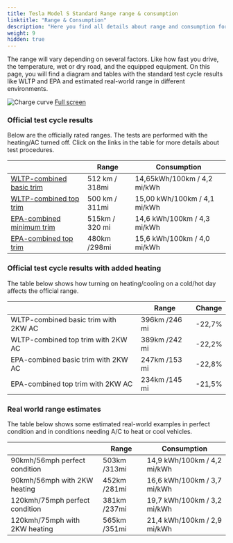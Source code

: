 ```yaml
---
title: Tesla Model S Standard Range range & consumption
linktitle: "Range & Consumption"
description: "Here you find all details about range and consumption for Tesla Model S Standard Range."
weight: 9
hidden: true
---
```

<!-- markdownlint-disable MD033 -->
<object type="image/svg+xml" data="../modelnavigation.svg"></object>

The range will vary depending on several factors. Like how fast you drive, the temperature, wet or dry road, and the equipped equipment. On this page, you will find a diagram and tables with the standard test cycle results like WLTP and EPA and estimated real-world range in different environments. 

![Charge curve](../range.svg  "Range information")
[Full screen](../range.svg)

### Official test cycle results

Below are the officially rated ranges. The tests are performed with the heating/AC turned off. Click on the links in the table for more details about test procedures. 

| | Range  | Consumption  |
|----|-----|------|
| [WLTP-combined basic trim](../../../../../guides/understandingrange/wltp/) | 512 km / 318mi |14,65kWh/100km / 4,2 mi/kWh | 
| [WLTP-combined top trim](../../../../../guides/understandingrange/wltp/) | 500 km / 311mi | 15,00 kWh/100km / 4,1 mi/kWh | 
| [EPA-combined minimum trim](../../../../../guides/understandingrange/epa/) | 515km / 320 mi| 14,6 kWh/100km / 4,3 mi/kWh |
| [EPA-combined top trim](../../../../../guides/understandingrange/epa/) | 480km /298mi| 15,6 kWh/100km / 4,0 mi/kWh  |

### Official test cycle results with added heating

The table below shows how turning on heating/cooling on a cold/hot day affects the official range. 

| | Range  | Change  |
|----|-----|------|
| WLTP-combined basic trim with 2KW AC | 396km /246 mi | -22,7%|
| WLTP-combined top trim with 2KW AC | 389km /242 mi | -22,2%|
| EPA-combined basic trim with 2KW AC | 247km /153 mi | -22,8%|
| EPA-combined top trim with 2KW AC | 234km /145 mi | -21,5%|

### Real world range estimates

The table below shows some estimated real-world examples in perfect condition and in conditions needing A/C to heat or cool vehicles. 

| | Range  | Consumption  |
|----|-----|------|
| 90kmh/56mph perfect condition | 503km /313mi| 14,9 kWh/100km / 4,2 mi/kWh |
| 90kmh/56mph with 2KW heating | 452km /281mi| 16,6 kWh/100km / 3,7 mi/kWh |
| 120kmh/75mph perfect condition | 381km /237mi| 19,7 kWh/100km / 3,2 mi/kWh |
| 120kmh/75mph with 2KW heating | 565km /351mi| 21,4 kWh/100km / 2,9 mi/kWh |
